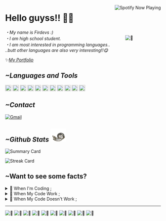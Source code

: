 [<img align="right" alt="Spotify Now Playing" src="https://spotify-github-profile.vercel.app/api/view.svg?uid=vf6vtgpza9x04qr4o8juxvq0w&theme=novatorem">](https://open.spotify.com/playlist/6aYnq5PIZ0U4biXAiAERj2?si=a81ff787dfd047a4)

# Hello guyss!! 👋🏻

*・My name is Firdevs :)*                                                                                                                                                    
*・I am high school student.*  <img align="right" width="115" src="https://count.getloli.com/get/@:lyushher?theme=rule34" alt="🍜">                                                                                                                                                 
*・I am most interested in programming languages..*                                                                                                                                                    
*..butt other languages are also very interesting!!😋*

✨[*My Portfolio*](https://firdevsakbayir.carrd.co/)

 ## *~Languages and Tools*

<img height="20" width="20" src="https://brandslogos.com/wp-content/uploads/images/large/python-logo.png"> <img height="20" width="20" src="https://upload.wikimedia.org/wikipedia/commons/thumb/5/59/Visual_Studio_Icon_2019.svg/1200px-Visual_Studio_Icon_2019.svg.png"> <img height="20" width="20" src="https://upload.wikimedia.org/wikipedia/commons/thumb/1/1d/PyCharm_Icon.svg/2048px-PyCharm_Icon.svg.png"> <img height="20" width="20" src="http://imajans.com.tr/blog/wp-content/uploads/2015/02/html5.png"> <img height="20" width="20" src="https://www.mayisbilgiislem.com/upload/120319275.png"> <img height="20" width="20" src="https://cdn.iconscout.com/icon/free/png-512/c-programming-569564.png"> <img height="20" width="20" src="https://git-scm.com/images/logos/downloads/Git-Icon-1788C.png"> <img height="20" width="20" src="https://brandslogos.com/wp-content/uploads/thumbs/eclipse-logo-vector.svg"> <img height="20" width="20" src="https://brandslogos.com/wp-content/uploads/images/java-logo-2.png"> <img height="20" width="20" src="https://upload.wikimedia.org/wikipedia/commons/thumb/6/62/CSS3_logo.svg/1920px-CSS3_logo.svg.png"> <img height="20" width="20" src="https://forum.sublimetext.com/uploads/default/original/3X/7/4/7483840f98832d90e041a4c650e4ee0666572a1a.png">

## *~Contact*

[<img alt="Gmail" width="50px" src="https://icons-for-free.com/iconfiles/png/512/email+gmail+mail+message+service+icon-1320183404410750774.png" />][gmail]
<br />

[gmail]: mailto:firdevszsa@gmail.com

## *~Github Stats* <img src="https://raw.githubusercontent.com/ProfBramble/ProfBramble/main/flyCat.gif" width="50">

![Summary Card](https://github-profile-summary-cards.vercel.app/api/cards/profile-details?username=lyushher&theme=dracula)

![Streak Card](https://github-readme-streak-stats.herokuapp.com/?user=lyushher&theme=dracula)

## ~Want to see some facts?

<details>
  <summary>🌵 When I'm Coding ;</summary>
<img width="90" src="https://media2.giphy.com/media/w6TfGhqQCvk7m/giphy.gif?"alt="🌵">
<img width="280" src="https://media4.giphy.com/media/OeyAkKTKYSvmw/giphy.gif?"alt="🌵">
</details>

<details>
  <summary>🍄 When My Code Work ;</summary>
<img width="140" src="https://media2.giphy.com/media/10FwycrnAkpshW/giphy.gif?" alt="🍄">
<img width="115" src="https://media3.giphy.com/media/VekcnHOwOI5So/giphy.gif?" alt="🍄">
</details>

<details>
  <summary>🐝 When My Code Doesn't Work ;</summary>
<img width="200" src="https://media0.giphy.com/media/hR6Q01jCXOr31wctJw/200w.webp?" alt="🐝">
<img width="120" src="https://media1.giphy.com/media/rlKSFztwbAckcHgGwd/giphy.gif?" alt="🐝">
</details>

---

<img width="80" src="https://media0.giphy.com/media/bjE9JbNSckM0w/giphy.gif?" alt="🍜"> <img width="80" src="https://media0.giphy.com/media/bjE9JbNSckM0w/giphy.gif?" alt="🍜"> <img width="80" src="https://media0.giphy.com/media/bjE9JbNSckM0w/giphy.gif?" alt="🍜"> <img width="80" src="https://media0.giphy.com/media/bjE9JbNSckM0w/giphy.gif?" alt="🍜"> <img width="80" src="https://media0.giphy.com/media/bjE9JbNSckM0w/giphy.gif?" alt="🍜"> <img width="80" src="https://media0.giphy.com/media/bjE9JbNSckM0w/giphy.gif?" alt="🍜"> <img width="80" src="https://media0.giphy.com/media/bjE9JbNSckM0w/giphy.gif?" alt="🍜"> <img width="80" src="https://media0.giphy.com/media/bjE9JbNSckM0w/giphy.gif?" alt="🍜"> <img width="80" src="https://media0.giphy.com/media/bjE9JbNSckM0w/giphy.gif?" alt="🍜">  <img width="80" src="https://media0.giphy.com/media/bjE9JbNSckM0w/giphy.gif?" alt="🍜"> 
